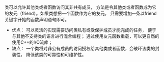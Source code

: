 类可以允许其他类或者函数访问其非共有成员， 方法是令其他类或者函数成为它的友元（friend）。如果类想把一个函数作为它的友元， 只需要增加一条以friend关键字开始的函数声明语句即可。  
- 优点： 可以灵活的实现需要访问类私有或受保护成员才能完成的任务， 便于与其他不支持类的语言进行混合编程； 通过使用友元函数重载，可以更自然的使用C++的I/O流库；
- 缺点： 一个类将对非公有成员的访问授权给其他类或者函数，会破环该类的封装性， 降低该类的可靠性和可维护性。 